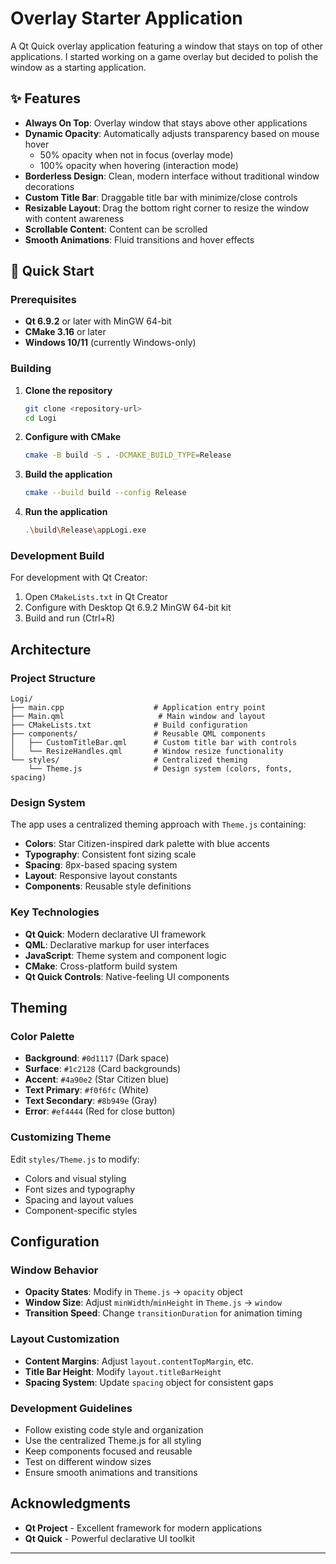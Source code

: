 # Overlay Starter Application
A Qt Quick overlay application featuring a window that stays on top of other applications. I started working on a game overlay but decided to polish the window as a starting application.

## ✨ Features

- **Always On Top**: Overlay window that stays above other applications
- **Dynamic Opacity**: Automatically adjusts transparency based on mouse hover
  - 50% opacity when not in focus (overlay mode)
  - 100% opacity when hovering (interaction mode)
- **Borderless Design**: Clean, modern interface without traditional window decorations
- **Custom Title Bar**: Draggable title bar with minimize/close controls
- **Resizable Layout**: Drag the bottom right corner to resize the window with content awareness
- **Scrollable Content**: Content can be scrolled
- **Smooth Animations**: Fluid transitions and hover effects

## 🚀 Quick Start

### Prerequisites

- **Qt 6.9.2** or later with MinGW 64-bit
- **CMake 3.16** or later
- **Windows 10/11** (currently Windows-only)

### Building

1. **Clone the repository**
   ```bash
   git clone <repository-url>
   cd Logi
   ```

2. **Configure with CMake**
   ```bash
   cmake -B build -S . -DCMAKE_BUILD_TYPE=Release
   ```

3. **Build the application**
   ```bash
   cmake --build build --config Release
   ```

4. **Run the application**
   ```bash
   .\build\Release\appLogi.exe
   ```

### Development Build

For development with Qt Creator:
1. Open `CMakeLists.txt` in Qt Creator
2. Configure with Desktop Qt 6.9.2 MinGW 64-bit kit
3. Build and run (Ctrl+R)

## Architecture

### Project Structure

```
Logi/
├── main.cpp                    # Application entry point
├── Main.qml                     # Main window and layout
├── CMakeLists.txt              # Build configuration
├── components/                 # Reusable QML components
│   ├── CustomTitleBar.qml      # Custom title bar with controls
│   └── ResizeHandles.qml       # Window resize functionality
└── styles/                     # Centralized theming
    └── Theme.js                # Design system (colors, fonts, spacing)
```

### Design System

The app uses a centralized theming approach with `Theme.js` containing:

- **Colors**: Star Citizen-inspired dark palette with blue accents
- **Typography**: Consistent font sizing scale
- **Spacing**: 8px-based spacing system
- **Layout**: Responsive layout constants
- **Components**: Reusable style definitions

### Key Technologies

- **Qt Quick**: Modern declarative UI framework
- **QML**: Declarative markup for user interfaces
- **JavaScript**: Theme system and component logic
- **CMake**: Cross-platform build system
- **Qt Quick Controls**: Native-feeling UI components

## Theming

### Color Palette

- **Background**: `#0d1117` (Dark space)
- **Surface**: `#1c2128` (Card backgrounds)
- **Accent**: `#4a90e2` (Star Citizen blue)
- **Text Primary**: `#f0f6fc` (White)
- **Text Secondary**: `#8b949e` (Gray)
- **Error**: `#ef4444` (Red for close button)

### Customizing Theme

Edit `styles/Theme.js` to modify:
- Colors and visual styling
- Font sizes and typography
- Spacing and layout values
- Component-specific styles

## Configuration

### Window Behavior

- **Opacity States**: Modify in `Theme.js` → `opacity` object
- **Window Size**: Adjust `minWidth`/`minHeight` in `Theme.js` → `window`
- **Transition Speed**: Change `transitionDuration` for animation timing

### Layout Customization

- **Content Margins**: Adjust `layout.contentTopMargin`, etc.
- **Title Bar Height**: Modify `layout.titleBarHeight`
- **Spacing System**: Update `spacing` object for consistent gaps

### Development Guidelines

- Follow existing code style and organization
- Use the centralized Theme.js for all styling
- Keep components focused and reusable
- Test on different window sizes
- Ensure smooth animations and transitions

## Acknowledgments

- **Qt Project** - Excellent framework for modern applications
- **Qt Quick** - Powerful declarative UI toolkit

---
